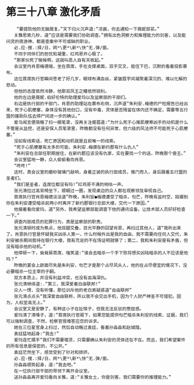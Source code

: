 # 第三十八章 激化矛盾
        “要提防他的无脑报复。”天下归火沉声道:“凉酱，你去通知一下薇妮部苌。”
       关雅思索几秒，道“应该是需要我们协助调查。”拥有出色洞察力和推理能力的剑客，以及能问灵的夜游神，都是查案中不可或缺的职业。
       必.应-搜.:择/日，网*\更*\新*\快^无.弹/窗。
       不同于同伴们的担忧和凝重，红鸡哥开心极了。
       “那家伙死了猴候啊，这就叫恶人自有天收起。”
       会议室内肖恩梅德端，坐在首席，手在支撑桌面，双手交叉，抵住下巴，沉默的看着投影慕布。
       这位首席执行官瞬间苍老了好几岁，眼球布满血丝，紧皱眉宇间凝聚着深沉的、难以化解的悲动。
       但他的态度依然冷静，他那双风王之瞳依然锐利。
       他的左边是薇妮.伯好伦特的助理爱玛以及监察部的干部们。
       右边是执行部的干部门，肖恩的助理站在慕布右侧，沉声道“朱利安.梅德的尸检报告已经出来，死于心肌梗塞，身体没有其他创口，没有中毒，灵体是否残留在体内还不确定，需要等五行盟的援助队伍去停尸间进一步的确认。”
       爱马闻言便简略了扫一眼笔录，没再关注蹙眉道:“为什么死于心推肌梗寒凶手的动机是什么不管是从监控，还是安保人员笔录里，昨晚都没有任何异常，但六级的风法师不可能死于心肌梗塞。”
       没如有线索话，死亡原因和动机就是且前唯一的线索。
       “死于心肌梗塞有太多的可能，朱利安.梅德在新约郡有什么仇人”
       “朱利安在总部任职期居住，在新约郡应该没有仇家，实在要找一个的话，昨晚那个兽王。”
       会议室猛地一静，众人偷偷看向肖恩。
       “咚咚!”
       这时，真会议室的磨砂玻璃门敲响，身着正装的执行部成员，推门而入，身后跟着五行盟的圣者们。
       “我们是圣者，连席位都没有吗!”红鸡哥不满的响咕一声。
       张元清拉过高背椅坐下，顺眼过一圈，发现桌边的众人都在观察领及审视自己。
       首席执行宫肖恩梅德淡淡道“昨晚，朱利安●梅德遭受了暗杀，句芒，昨晚有监时空，拍摄到你在朱利安遭受暗杀前两小时离开了新约郡银行总部大楼，交代一下原因。”
       他接着看向爱玛，道“另外，我希望监察部能调查下他的通讯设备，让技术部人员好好检查一下。”
       调查内部成员的犯罪行为，真是监察部的职责。
       张元清顿时成为焦点，他双腿交叠，目光平静的回望肖恩，再扫过其他人，道“我听出来了。肖恩执行官是怀疑我买凶杀人第一，什么时候外出是我的自由，我不需要向任何人交代，朱利安被杀期间我待在银行大楼，我有充足的不在场证明就够了；第二，我和朱利安是有矛盾，但没有暗杀他的动机。”
       他停顿一下，耸耸肩首席，嗤笑道:“谁会去暗杀一个手下败将想买凶陆暗杀的人不应该是他吗？”
       昨晚的宴会上颜面尽失是朱利安，句芒才是那个占尽风头人，他的在占尽便宜的情况下，没必要暗杀一位主宰的子嗣。
       双方本质上，并没有利益冲突，也没有血海深仇。
       张元清继续道:.“第三，我深爱着白由联邦!”
       众人一愣，没有听懂，那位训斥他的老白男疑惑道“自由联邦”
       张元清点点头“我深爱自由联邦，所以我不会交出手机，因为个人财产神圣不可侵犯。因为，人权至高无上。”
       会议室又是安静了，有种这小子在扯犊子，但我无法反驳的憋屈感。
       爱玛清了清嗓子，道:“首席执行官阁下，如果您能提供句芒暗杀朱利安的线索、证据，我们可以强制调查，不然，检察官很难答应您的诉求。
       她在三位星官身上扫过，然后自动略过袁廷，看着孙淼淼和赵城隍。
       袁廷猛地起身:“我去!”
       爱玛连忙摆手“我们不需要噬灵，只需要确认朱利安的灵体还在不在。而且，我们希望案件的所有信息是保密的，不公开。”
       袁廷茫然坐下，感觉受到了针对和排挤。
       必.应-搜.:择/日，网*\更*\新*\快^无.弹/窗。
       孙淼淼顺势起身，道:“我去吧。”
       在一位执行部干部的带领下离开会议室。
       送孙淼淼离开爱玛看向关雅，道:“关雅女土，你是剑客，我们需要你的推理能力。”
